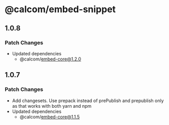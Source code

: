 # @calcom/embed-snippet

## 1.0.8

### Patch Changes

- Updated dependencies
  - @calcom/embed-core@1.2.0

## 1.0.7

### Patch Changes

- Add changesets. Use prepack instead of prePublish and prepublish only as that works with both yarn and npm
- Updated dependencies
  - @calcom/embed-core@1.1.5
